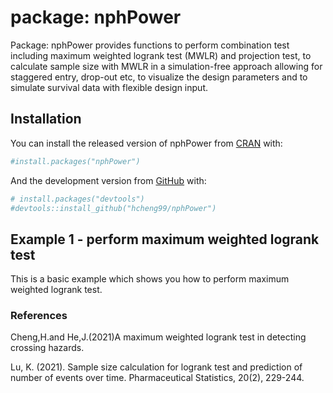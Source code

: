 
<!-- README.md is generated from README.Rmd. Please edit that file -->

# package: nphPower

<!-- badges: start -->

<!-- badges: end -->

Package: nphPower provides functions to perform combination test
including maximum weighted logrank test (MWLR) and projection test, to
calculate sample size with MWLR in a simulation-free approach allowing
for staggered entry, drop-out etc, to visualize the design parameters
and to simulate survival data with flexible design input.

## Installation

You can install the released version of nphPower from
[CRAN](https://CRAN.R-project.org) with:

``` r
#install.packages("nphPower")
```

And the development version from [GitHub](https://github.com/) with:

``` r
# install.packages("devtools")
#devtools::install_github("hcheng99/nphPower")
```

## Example 1 - perform maximum weighted logrank test

This is a basic example which shows you how to perform maximum weighted
logrank test.

### References

Cheng,H.and He,J.(2021)A maximum weighted logrank test in detecting
crossing hazards.

Lu, K. (2021). Sample size calculation for logrank test and prediction
of number of events over time. Pharmaceutical Statistics, 20(2),
229-244.
